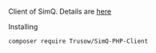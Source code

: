 Client of SimQ. Details are [here](https://simq.org)

Installing

```
composer require Trusow/SimQ-PHP-Client
```
